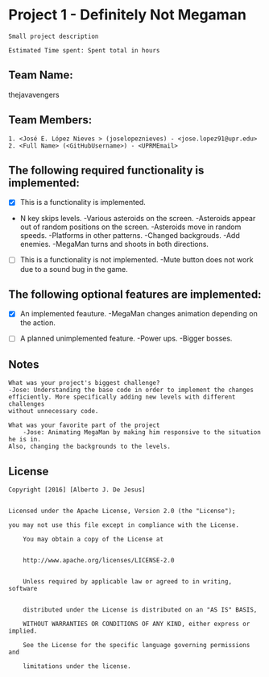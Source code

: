 # Project 1 - Definitely Not Megaman
	Small project description	

	Estimated Time spent: Spent total in hours



## Team Name: 
thejavavengers

## Team Members: 

	1. <José E. López Nieves > (joselopeznieves) - <jose.lopez91@upr.edu>
	2. <Full Name> (<GitHubUsername>) - <UPRMEmail>

## The following **required** functionality is implemented:

- [x] This is a functionality is implemented.
- N key skips levels.
-Various asteroids on the screen.
-Asteroids appear out of random positions on the screen.
-Asteroids move in random speeds.
-Platforms in other patterns.
-Changed backgrouds.
-Add enemies.
-MegaMan turns and shoots in both directions.


- [ ] This is a functionality is not implemented.
-Mute button does not work due to a sound bug in the game.



## The following **optional** features are implemented:



- [x] An implemented feauture.
-MegaMan changes animation depending on the action.

- [ ] A planned unimplemented feature.
-Power ups.
-Bigger bosses.

## Notes


	What was your project's biggest challenge?
	-Jose: Understanding the base code in order to implement the changes 
	efficiently. More specifically adding new levels with different challenges
	without unnecessary code.  
	
    What was your favorite part of the project
    	-Jose: Animating MegaMan by making him responsive to the situation he is in. 
	Also, changing the backgrounds to the levels. 



## License

    
	Copyright [2016] [Alberto J. De Jesus]

    
	Licensed under the Apache License, Version 2.0 (the "License");
  
	you may not use this file except in compliance with the License.

        You may obtain a copy of the License at

 
        http://www.apache.org/licenses/LICENSE-2.0

   
        Unless required by applicable law or agreed to in writing, software

 
        distributed under the License is distributed on an "AS IS" BASIS,
    
        WITHOUT WARRANTIES OR CONDITIONS OF ANY KIND, either express or implied.
 
        See the License for the specific language governing permissions and
        
        limitations under the license.
 
